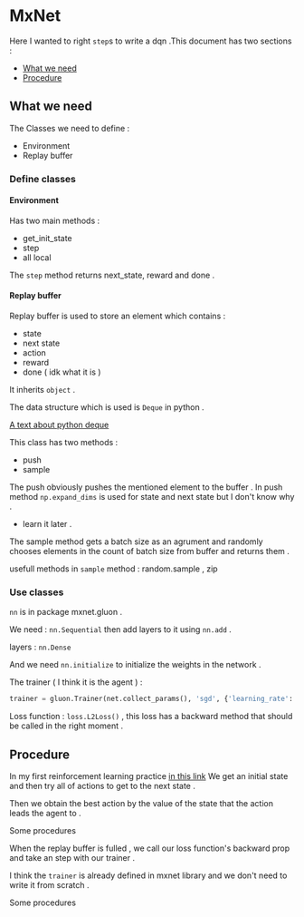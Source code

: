 # MxNet

Here I wanted to right `step`s to write a dqn .This document has two sections : 
* [What we need ](https://github.com/parsaeisa/Notes/blob/main/AI/Deep%20Learning/mxnet.md#what-we-need)
* [Procedure](https://github.com/parsaeisa/Notes/blob/main/AI/Deep%20Learning/mxnet.md#procedure)

## What we need 

The Classes we need to define : 
* Environment
* Replay buffer

### Define classes

#### Environment

Has two main methods : 
* get_init_state
* step
* all local

The `step` method returns next_state, reward and done .

#### Replay buffer

Replay buffer is used to store an element which contains : 
* state
* next state
* action 
* reward
* done ( idk what it is )

It inherits `object` .

The data structure which is used is `Deque` in python . 

[A text about python deque](https://github.com/parsaeisa/Notes/blob/main/python.md#deque)

This class has two methods : 
* push
* sample 

The push obviously pushes the mentioned element to the buffer . In push method `np.expand_dims` is used for state and next state but I don't know why . 

* learn it later . 

The sample method gets a batch size as an agrument and randomly chooses elements in the count of batch size from buffer and returns them . 

usefull methods in `sample` method : random.sample , zip

### Use classes 

`nn` is in package mxnet.gluon .

We need : `nn.Sequential` then add layers to it using `nn.add` . 

layers : `nn.Dense` 

And we need `nn.initialize` to initialize the weights in the network . 

The trainer ( I think it is the agent ) :
```python
trainer = gluon.Trainer(net.collect_params(), 'sgd', {'learning_rate': 0.01})
```

Loss function : `loss.L2Loss()` , this loss has a backward method that should be called in the right moment . 

## Procedure 

In my first reinforcement learning practice [in this link](https://github.com/parsaeisa/Reinforcemnet_learning_first_prac) We get an initial state and then try all of actions to get to the next state . 

Then we obtain the best action by the value of the state that the action leads the agent to . 

Some procedures 

When the replay buffer is fulled , we call our loss function's backward prop and take an step with our trainer . 

I think the `trainer` is already defined in mxnet library and we don't need to write it from scratch . 

Some procedures 